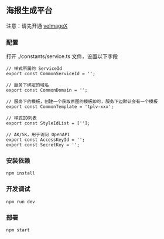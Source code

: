 ## 海报生成平台

注意：请先开通 [veImageX](https://t.zijieimg.com/Y1gyba7/) 

### 配置

打开 ./constants/service.ts 文件，设置以下字段

```
// 样式所属的 ServiceId
export const CommonServiceId = '';

// 服务下绑定的域名
export const CommonDomain = '';

// 服务下的模板，创建一个获取原图的模板即可，服务下边默认会有一个模板
export const CommonTemplate = 'tplv-xxx';

// 样式ID列表
export const StyleIdList = [''];

// AK/SK，用于访问 OpenAPI
export const AccessKeyId = '';
export const SecretKey = '';

```

### 安装依赖

```
npm install
```

### 开发调试

```
npm run dev
```

### 部署

```
npm start
```